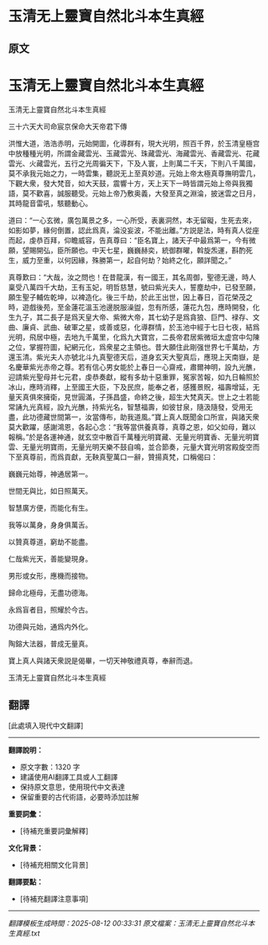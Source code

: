# 玉清无上靈寶自然北斗本生真經

## 原文

# 玉清无上靈寶自然北斗本生真經

玉清无上靈寶自然北斗本生真經

三十六天大司命宸京保命大天帝君下傳

洪惟大道，浩浩赤明，元始開圖，化導群有，現大光明，照百千界，於玉清皇極宫中放種種光明，所謂金藏雲光、玉藏雲光、珠藏雲光、海藏雲光、香藏雲光、花藏雲光、火藏雲光，五行之光周徧天下，下及人寰，上則萬二千天，下則八千萬國，莫不承我元始之力，一時雲集，聽説无上至真妙道。元始上帝太極真尊撫明雲几，下觀大衆，發大梵音，如大天鼓，震響十方，天上天下一時皆謂元始上帝與我獨語，莫不歡喜，誠服聽受。元始上帝乃敷奥義，大發至真之淵淪，披迷雲之日月，其時龍音雷吼，駭聽動心。

道曰：“一心玄微，廣包萬景之多，一心所受，表裏洞然，本无留礙，生死去來，如影如夢，緣何倒置，認此爲真，淪没妄波，不能出離。”方説是法，時有真人從座而起，虔恭百拜，仰瞻威容，告真尊曰：“臣名寶上，諸天子中最爲第一，今有微願，望賜開弘，臣所願也。中天七星，巍巍赫奕，統御群曜，斡旋炁運，斟酌死生，威力至重，以何因緣，殊勝第一，起自何劫？始終之化，願詳聞之。”

真尊歎曰：“大哉，汝之問也！在昔龍漢，有一國王，其名周御，聖德无邊，時人稟受八萬四千大劫，王有玉妃，明哲慈慧，號曰紫光夫人，誓塵劫中，已發至願，願生聖子輔佐乾坤，以裨造化。後三千劫，於此王出世，因上春日，百花榮茂之時，遊戲後苑，至金蓮花溫玉池邊脱服澡盥，忽有所感，蓮花九包，應時開發，化生九子，其二長子是爲天皇大帝、紫微大帝，其七幼子是爲貪狼、巨門、䘵存、文曲、廉貞、武曲、破軍之星，或善或惡，化導群情，於玉池中經于七日七夜，結爲光明，飛居中極，去地九千萬里，化爲九大寶宫，二長帝君居紫微垣太虚宫中勾陳之位，掌握符圖，紀網元化，爲衆星之主領也。昔大願住此剛强世界七千萬劫，方還玉清。紫光夫人亦號北斗九真聖德天后，道身玄天大聖真后，應現上天南嶽，是名慶華紫光赤帝之尊。若有信心男女能於上春日一心齋戒，肅爾神明，設九光醮，迎請紫光聖母并七元君，虔恭奏獻，縱有多劫十惡重罪，冤家苦報，如九日輪照於冰山，應時消釋，上至國王大臣，下及民庶，能奉之者，感獲景貺，福壽增延，无量天真俱來擁衛，見世圓滿，子孫昌盛，命終之後，超生大梵真天。世上之士若能常誦九光真經，設九光醮，持紫光名，智慧福壽，如彼甘泉，隨汲隨發，受用无盡，此功德藏世間第一，汝當傳布，助我道風。”寶上真人既聞金口所宣，與諸天衆莫大歡躍，感謝鴻恩，各起心念：“我等當供養真尊，真尊之恩，如父如母，難以報稱。”於是各運神通，就玄空中散百千萬種光明寶藏、无量光明寶香、无量光明寶雲、无量光明寶雨，无量光明天樂不鼓自鳴，並合節奏，元量大寶光明宮殿旋空而下至真尊前，而爲貢獻，无鞅真聖萬口一辭，贊揚真梵，口稱偈曰：

巍巍元始尊，神通居第一。

世間无與比，如日照萬天。

智慧廣方便，而能化有生。

我等以萬身，身身俱萬舌。

以贊真尊道，窮劫不能盡。

仁哉紫光天，善能變現身。

男形或女形，應機而接物。

歸命北極母，无盡功德海。

永爲盲者目，照耀於今古。

功德與元始，通爲内外化。

陶鎔大法器，普成无量真。

寶上真人與諸天衆説是偈畢，一切天神敬禮真尊，奉辭而退。

玉清无上靈寶自然北斗本生真經

## 翻譯

[此處填入現代中文翻譯]

---

**翻譯說明：**
- 原文字數：1320 字
- 建議使用AI翻譯工具或人工翻譯
- 保持原文意思，使用現代中文表達
- 保留重要的古代術語，必要時添加註解

**重要詞彙：**
- [待補充重要詞彙解釋]

**文化背景：**
- [待補充相關文化背景]

**翻譯要點：**
- [待補充翻譯注意事項]

---
*翻譯模板生成時間：2025-08-12 00:33:31*
*原文檔案：玉清无上靈寶自然北斗本生真經.txt*
